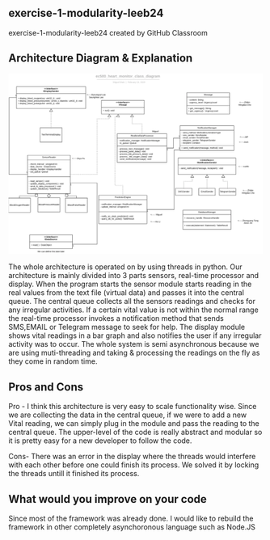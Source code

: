 ## exercise-1-modularity-leeb24
exercise-1-modularity-leeb24 created by GitHub Classroom


## Architecture Diagram & Explanation 

![Alt text](/Adiagram.png?raw=true "Diagram")

The whole architecture is operated on by using threads in python. Our architecture is mainly divided into 3 parts 
sensors, real-time processor and display. When the program starts the sensor module starts reading in the real values from the text file (virtual data) and passes it into the central queue. The central queue collects all the sensors readings and checks for any irregular activities. If a certain vital value is not within the normal range the real-time processor invokes a notification method that sends SMS,EMAIL or Telegram message to seek for help. The display module shows vital readings in a bar graph and also notifies the user if any irregular activity was to occur.
The whole system is semi asynchronous because we are using muti-threading and taking & processing the readings on the fly as they come in random time.

## Pros and Cons 

Pro - I think this architecture is very easy to scale functionality wise. Since we are collecting the data in the central queue, if we were to add a new Vital reading, we can simply plug in the module and pass the reading to the central queue.
The upper-level of the code is really abstract and modular so it is pretty easy for a new developer to follow the code.

Cons- There was an error in the display where the threads would interfere with each other before one could finish its process. We solved it by locking the threads untill it finished its process. 


## What would you improve on your code

Since most of the framework was already done. I would like to rebuild the framework in other completely asynchoronous language such as Node.JS
